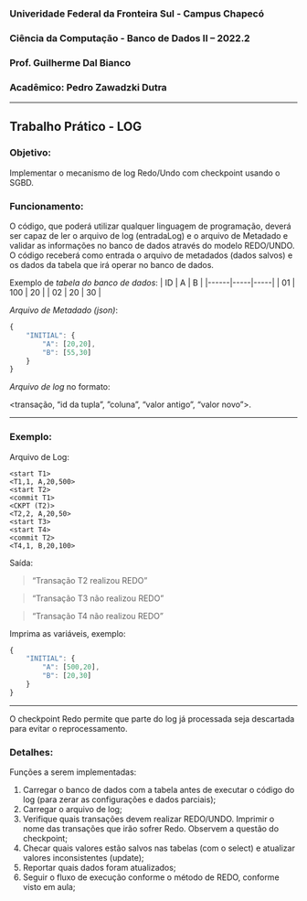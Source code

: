 ### Univeridade Federal da Fronteira Sul - Campus Chapecó
### Ciência da Computação - Banco de Dados II – 2022.2
### Prof. Guilherme Dal Bianco
### Acadêmico: **Pedro Zawadzki Dutra**

---

## Trabalho Prático - LOG

### **Objetivo**: 
Implementar o mecanismo de log Redo/Undo com checkpoint usando o SGBD.

### **Funcionamento**: 
O código, que poderá utilizar qualquer linguagem de programação, deverá ser capaz de ler o arquivo de log (entradaLog) e o arquivo de Metadado e validar as informações no banco de dados através do modelo REDO/UNDO. 
O código receberá como entrada o arquivo de metadados (dados salvos) e os dados da tabela que irá operar no banco de dados.

Exemplo de *tabela do banco de dados*:
|  ID  |  A  |  B  |
|------|-----|-----|
|  01  | 100 |  20 |
|  02  |  20 |  30 |

*Arquivo de Metadado (json)*:

```javascript
{  
    "INITIAL": {
        "A": [20,20],
        "B": [55,30]
    }
}
```

*Arquivo de log* no formato:

<transação, “id da tupla”, ”coluna”, “valor antigo”, “valor novo”>.

---

### **Exemplo:**
Arquivo de Log: 
```
<start T1>
<T1,1, A,20,500>
<start T2>
<commit T1>
<CKPT (T2)>
<T2,2, A,20,50>
<start T3>
<start T4>
<commit T2>
<T4,1, B,20,100>
```

Saída:
>“Transação T2 realizou REDO”

>“Transação T3 não realizou REDO”

>“Transação T4 não realizou REDO”
 
Imprima as variáveis, exemplo:
```javascript
{  
    "INITIAL": {
        "A": [500,20],
        "B": [20,30]
    }
}
```
---
O checkpoint Redo permite que parte do log já processada seja descartada para evitar o reprocessamento. 

### **Detalhes**:
Funções a serem implementadas:
1.  Carregar o banco de dados com a tabela antes de executar o código do log (para zerar as configurações e dados parciais);
2. Carregar o arquivo de log;
3. Verifique quais transações devem realizar REDO/UNDO. Imprimir o nome das transações que irão sofrer Redo. Observem a questão do checkpoint;
4. Checar quais valores estão salvos nas tabelas (com o select) e atualizar valores inconsistentes (update);
5. Reportar quais dados foram atualizados;
6. Seguir o fluxo de execução conforme o método de REDO, conforme visto em aula; 
